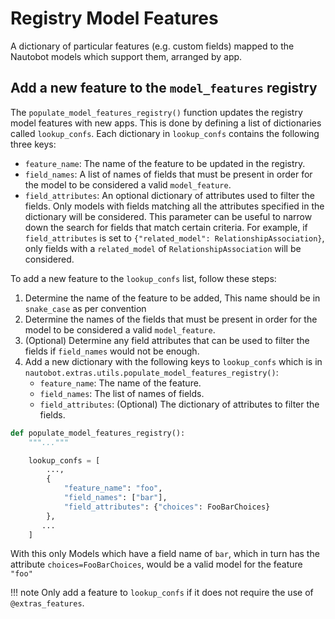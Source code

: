 # Registry Model Features

A dictionary of particular features (e.g. custom fields) mapped to the Nautobot models which support them, arranged by app.

## Add a new feature to the `model_features` registry

The `populate_model_features_registry()` function updates the registry model features with new apps. This is done by defining a list of dictionaries called `lookup_confs`. Each dictionary in `lookup_confs` contains the following three keys:

- `feature_name`: The name of the feature to be updated in the registry.
- `field_names`: A list of names of fields that must be present in order for the model to be considered a valid `model_feature`.
- `field_attributes`: An optional dictionary of attributes used to filter the fields. Only models with fields matching all the attributes specified in the dictionary will be considered. This parameter can be useful to narrow down the search for fields that match certain criteria. For example, if `field_attributes` is set to `{"related_model": RelationshipAssociation}`, only fields with a `related_model` of `RelationshipAssociation` will be considered.

To add a new feature to the `lookup_confs` list, follow these steps:

1. Determine the name of the feature to be added, This name should be in `snake_case` as per convention
2. Determine the names of the fields that must be present in order for the model to be considered a valid `model_feature`.
3. (Optional) Determine any field attributes that can be used to filter the fields if `field_names` would not be enough. 
4. Add a new dictionary with the following keys to `lookup_confs` which is in  `nautobot.extras.utils.populate_model_features_registry()`:
    - `feature_name`: The name of the feature.
    - `field_names`: The list of names of fields.
    - `field_attributes`: (Optional) The dictionary of attributes to filter the fields.

```python
def populate_model_features_registry():
    """..."""

    lookup_confs = [
        ...,
        {
            "feature_name": "foo",
            "field_names": ["bar"],
            "field_attributes": {"choices": FooBarChoices}
        },
       ...
    ]
```
With this only Models which have a field name of `bar`, which in turn has the attribute `choices=FooBarChoices`, would be a valid model for the feature `"foo"`

!!! note
   Only add a feature to `lookup_confs` if it does not require the use of `@extras_features`.